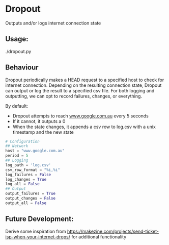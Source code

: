 # Dropout
Outputs and/or logs internet connection state

## Usage:
./dropout.py

## Behaviour
Dropout periodically makes a HEAD request to a specified host to check for internet connection.
Depending on the resulting connection state, Dropout can output or log the result to a specified csv file.
For both logging and outputting, we can opt to record failures, changes, or everything.

By default:
* Dropout attempts to reach www.google.com.au every 5 seconds
* If it cannot, it outputs a 0
* When the state changes, it appends a csv row to log.csv with a unix timestamp and the new state

```python
# Configuration
## Network
host = "www.google.com.au"
period = 5
## Logging
log_path = 'log.csv'
csv_row_format = "%i,%i"
log_failures = False
log_changes = True
log_all = False
## Output
output_failures = True
output_changes = False
output_all = False
```

## Future Development:
Derive some inspiration from https://makezine.com/projects/send-ticket-isp-when-your-internet-drops/ for additional functionality
